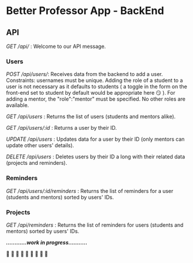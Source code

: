 # Better Professor App - BackEnd #

## API ##

*GET /api/* : Welcome to our API message.

### Users ###

*POST /api/users/*: Receives data from the backend to add a user. Constraints: usernames must be unique. Adding the role of a student to a user is not necessary as it defaults to students ( a toggle in the form on the front-end set to student by default would be appropriate here :smirk: ). For adding a mentor, the "role":"mentor" must be specified. No other roles are available.

*GET /api/users* : Returns the list of users (students and mentors alike). 

*GET /api/users/:id* : Returns a user by their ID.


*UPDATE /api/users* : Updates data for a  user by their ID (only mentors can update other users' details).

*DELETE /api/users* : Deletes users by their ID a long with their related data (projects and reminders).

### Reminders ###

*GET /api/users/:id/reminders* : Returns the list of reminders for a user (students and mentors) sorted by users' IDs.

### Projects ###

*GET /api/reminders* : Returns the list of reminders for users (students and mentors) sorted by users' IDs.

 ***............work in progress...........***

:hammer: :hammer: :hammer: :construction_worker: :construction_worker: :construction_worker: :hammer: :hammer: :hammer:

